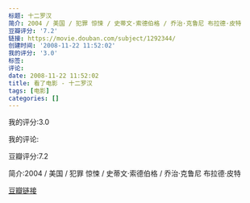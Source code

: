 ```yaml
---
标题: 十二罗汉
简介: 2004 / 美国 / 犯罪 惊悚 / 史蒂文·索德伯格 / 乔治·克鲁尼 布拉德·皮特
豆瓣评分: '7.2'
链接: https://movie.douban.com/subject/1292344/
创建时间: '2008-11-22 11:52:02'
我的评分: '3.0'
标签:
评论:
date: 2008-11-22 11:52:02
title: 看了电影 - 十二罗汉
tags: [电影]
categories: []
---
```


我的评分:3.0

我的评论:

豆瓣评分:7.2

简介:2004 / 美国 / 犯罪 惊悚 / 史蒂文·索德伯格 / 乔治·克鲁尼 布拉德·皮特

[豆瓣链接](https://movie.douban.com/subject/1292344/)

